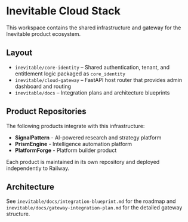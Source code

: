 # Inevitable Cloud Stack

This workspace contains the shared infrastructure and gateway for the Inevitable product ecosystem.

## Layout
- `inevitable/core-identity` – Shared authentication, tenant, and entitlement logic packaged as `core_identity`
- `inevitable/cloud-gateway` – FastAPI host router that provides admin dashboard and routing
- `inevitable/docs` – Integration plans and architecture blueprints

## Product Repositories
The following products integrate with this infrastructure:
- **SignalPattern** - AI-powered research and strategy platform
- **PrismEngine** - Intelligence automation platform
- **PlatformForge** - Platform builder product

Each product is maintained in its own repository and deployed independently to Railway.

## Architecture
See `inevitable/docs/integration-blueprint.md` for the roadmap and `inevitable/docs/gateway-integration-plan.md` for the detailed gateway structure.
